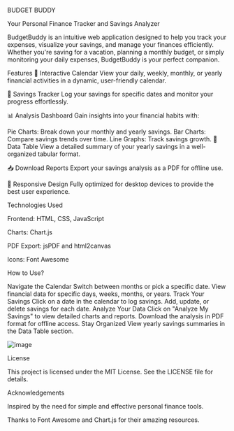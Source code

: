 BUDGET BUDDY

Your Personal Finance Tracker and Savings Analyzer

BudgetBuddy is an intuitive web application designed to help you track your expenses, visualize your savings, and manage your finances efficiently. Whether you're saving for a vacation, planning a monthly budget, or simply monitoring your daily expenses, BudgetBuddy is your perfect companion.

Features
📅 Interactive Calendar
View your daily, weekly, monthly, or yearly financial activities in a dynamic, user-friendly calendar.

💾 Savings Tracker
Log your savings for specific dates and monitor your progress effortlessly.

📊 Analysis Dashboard
Gain insights into your financial habits with:

Pie Charts: Break down your monthly and yearly savings.
Bar Charts: Compare savings trends over time.
Line Graphs: Track savings growth.
📂 Data Table
View a detailed summary of your yearly savings in a well-organized tabular format.

📥 Download Reports
Export your savings analysis as a PDF for offline use.

🌟 Responsive Design
Fully optimized for desktop devices to provide the best user experience.

Technologies Used

Frontend: HTML, CSS, JavaScript

Charts: Chart.js

PDF Export: jsPDF and html2canvas

Icons: Font Awesome


How to Use?

Navigate the Calendar
Switch between months or pick a specific date.
View financial data for specific days, weeks, months, or years.
Track Your Savings
Click on a date in the calendar to log savings.
Add, update, or delete savings for each date.
Analyze Your Data
Click on "Analyze My Savings" to view detailed charts and reports.
Download the analysis in PDF format for offline access.
Stay Organized
View yearly savings summaries in the Data Table section.

![image](https://github.com/user-attachments/assets/33e6f746-f68a-4d53-a7b1-9dfe3b7fa442)

License

This project is licensed under the MIT License. See the LICENSE file for details.

Acknowledgements

Inspired by the need for simple and effective personal finance tools.

Thanks to Font Awesome and Chart.js for their amazing resources.
